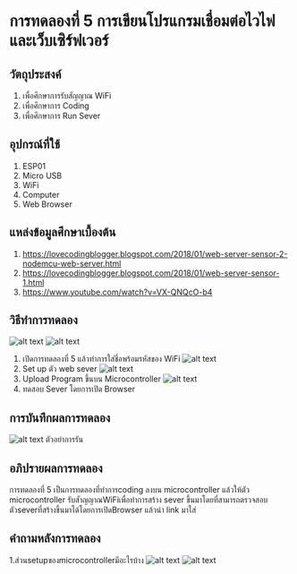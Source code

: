 # การทดลองที่ 5 การเขียนโปรแกรมเชื่อมต่อไวไฟและเว็บเซิร์ฟเวอร์

## วัตถุประสงค์
1. เพื่อศึกษาการรับสัญญาณ WiFi
2. เพื่อศึกษาการ Coding
3. เพื่อศึกษาการ Run Sever

## อุปกรณ์ที่ใช้
1. ESP01
2. Micro USB
3. WiFi
4. Computer
5. Web Browser

## แหล่งข้อมูลศึกษาเบื้องต้น
1. https://lovecodingblogger.blogspot.com/2018/01/web-server-sensor-2-nodemcu-web-server.html
2. https://lovecodingblogger.blogspot.com/2018/01/web-server-sensor-1.html
3. https://www.youtube.com/watch?v=VX-QNQcO-b4

## วิธีทำการทดลอง
![alt text](https://cdn.discordapp.com/attachments/337849529179308033/823922152733540382/gjSOE6qIXgFuE-hf5rXb_IFxGX19ku9OLWzDXV7PYDX8zq3HWiBT_mAigS4qeeFBk4PJ9FDXfgYFujvkIxoh-b5m7WauMw.png)
![alt text](https://media.discordapp.net/attachments/823924425152921641/823924442869792768/unknown.png?width=948&height=670)
1. เปิดการทดลองที่ 5 แล้วทำการใส่ชี่อพร้อมรหัสของ WiFi 
![alt text](https://media.discordapp.net/attachments/823924425152921641/823926273604059166/unknown.png?width=1040&height=670)
2. Set up  ตัว web sever
![alt text](https://media.discordapp.net/attachments/823924425152921641/823926941274734603/unknown.png)
3. Upload Program ขึ้นบน Microcontroller 
![alt text](https://cdn.discordapp.com/attachments/823924425152921641/823928065687158834/unknown.png)
4. ทดสอบ Sever โดยการเปิด Browser

## การบันทึกผลการทดลอง
![alt text](https://cdn.discordapp.com/attachments/823924425152921641/823930114008940554/unknown.png)
ตัวอย่าการรัน

## อภิปรายผลการทดลอง
  การทดลองที่ 5 เป็นการทดลองที่ทำการcoding ลงบน microcontroller แล้วให้ตัว microcontroller รับสัาญญาณWiFiเพื่อทำการสร้าง sever ขึ้นมาโดยที่สามารถตรวจสอบ
ตัวseverที่สร้างขึ้นมาได้โดยการเปิดBrowser แล้วนำ link มาใส่

## คำถามหลังการทดลอง
1.ส่วนsetupของmicrocontrollerมีอะไรบ้าง
![alt text](https://cdn.discordapp.com/attachments/823924425152921641/824123227676737546/unknown.png)
![alt text](https://cdn.discordapp.com/attachments/823924425152921641/824123260533997598/unknown.png)
